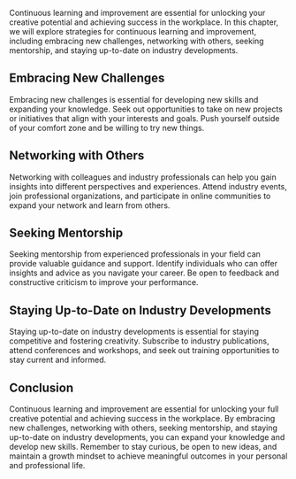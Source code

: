 
Continuous learning and improvement are essential for unlocking your creative potential and achieving success in the workplace. In this chapter, we will explore strategies for continuous learning and improvement, including embracing new challenges, networking with others, seeking mentorship, and staying up-to-date on industry developments.

Embracing New Challenges
------------------------

Embracing new challenges is essential for developing new skills and expanding your knowledge. Seek out opportunities to take on new projects or initiatives that align with your interests and goals. Push yourself outside of your comfort zone and be willing to try new things.

Networking with Others
----------------------

Networking with colleagues and industry professionals can help you gain insights into different perspectives and experiences. Attend industry events, join professional organizations, and participate in online communities to expand your network and learn from others.

Seeking Mentorship
------------------

Seeking mentorship from experienced professionals in your field can provide valuable guidance and support. Identify individuals who can offer insights and advice as you navigate your career. Be open to feedback and constructive criticism to improve your performance.

Staying Up-to-Date on Industry Developments
-------------------------------------------

Staying up-to-date on industry developments is essential for staying competitive and fostering creativity. Subscribe to industry publications, attend conferences and workshops, and seek out training opportunities to stay current and informed.

Conclusion
----------

Continuous learning and improvement are essential for unlocking your full creative potential and achieving success in the workplace. By embracing new challenges, networking with others, seeking mentorship, and staying up-to-date on industry developments, you can expand your knowledge and develop new skills. Remember to stay curious, be open to new ideas, and maintain a growth mindset to achieve meaningful outcomes in your personal and professional life.
